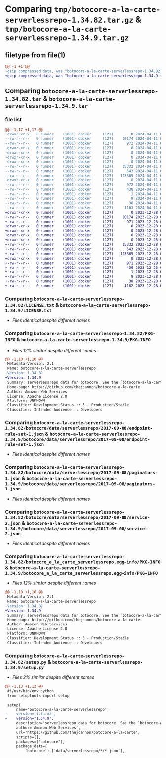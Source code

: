# Comparing `tmp/botocore-a-la-carte-serverlessrepo-1.34.82.tar.gz` & `tmp/botocore-a-la-carte-serverlessrepo-1.34.9.tar.gz`

## filetype from file(1)

```diff
@@ -1 +1 @@
-gzip compressed data, was "botocore-a-la-carte-serverlessrepo-1.34.82.tar", last modified: Thu Apr 11 01:01:08 2024, max compression
+gzip compressed data, was "botocore-a-la-carte-serverlessrepo-1.34.9.tar", last modified: Thu Dec 28 01:07:01 2023, max compression
```

## Comparing `botocore-a-la-carte-serverlessrepo-1.34.82.tar` & `botocore-a-la-carte-serverlessrepo-1.34.9.tar`

### file list

```diff
@@ -1,17 +1,17 @@
-drwxr-xr-x   0 runner    (1001) docker     (127)        0 2024-04-11 01:01:08.860897 botocore-a-la-carte-serverlessrepo-1.34.82/
--rw-r--r--   0 runner    (1001) docker     (127)    10174 2024-04-11 01:01:08.000000 botocore-a-la-carte-serverlessrepo-1.34.82/LICENSE.txt
--rw-r--r--   0 runner    (1001) docker     (127)      972 2024-04-11 01:01:08.860897 botocore-a-la-carte-serverlessrepo-1.34.82/PKG-INFO
-drwxr-xr-x   0 runner    (1001) docker     (127)        0 2024-04-11 01:01:08.860897 botocore-a-la-carte-serverlessrepo-1.34.82/botocore/
-drwxr-xr-x   0 runner    (1001) docker     (127)        0 2024-04-11 01:01:08.860897 botocore-a-la-carte-serverlessrepo-1.34.82/botocore/data/
-drwxr-xr-x   0 runner    (1001) docker     (127)        0 2024-04-11 01:01:08.860897 botocore-a-la-carte-serverlessrepo-1.34.82/botocore/data/serverlessrepo/
-drwxr-xr-x   0 runner    (1001) docker     (127)        0 2024-04-11 01:01:08.860897 botocore-a-la-carte-serverlessrepo-1.34.82/botocore/data/serverlessrepo/2017-09-08/
--rw-r--r--   0 runner    (1001) docker     (127)    15332 2024-04-11 01:00:33.000000 botocore-a-la-carte-serverlessrepo-1.34.82/botocore/data/serverlessrepo/2017-09-08/endpoint-rule-set-1.json
--rw-r--r--   0 runner    (1001) docker     (127)      543 2024-04-11 01:00:33.000000 botocore-a-la-carte-serverlessrepo-1.34.82/botocore/data/serverlessrepo/2017-09-08/paginators-1.json
--rw-r--r--   0 runner    (1001) docker     (127)   113865 2024-04-11 01:00:33.000000 botocore-a-la-carte-serverlessrepo-1.34.82/botocore/data/serverlessrepo/2017-09-08/service-2.json
-drwxr-xr-x   0 runner    (1001) docker     (127)        0 2024-04-11 01:01:08.860897 botocore-a-la-carte-serverlessrepo-1.34.82/botocore_a_la_carte_serverlessrepo.egg-info/
--rw-r--r--   0 runner    (1001) docker     (127)      972 2024-04-11 01:01:08.000000 botocore-a-la-carte-serverlessrepo-1.34.82/botocore_a_la_carte_serverlessrepo.egg-info/PKG-INFO
--rw-r--r--   0 runner    (1001) docker     (127)      430 2024-04-11 01:01:08.000000 botocore-a-la-carte-serverlessrepo-1.34.82/botocore_a_la_carte_serverlessrepo.egg-info/SOURCES.txt
--rw-r--r--   0 runner    (1001) docker     (127)        1 2024-04-11 01:01:08.000000 botocore-a-la-carte-serverlessrepo-1.34.82/botocore_a_la_carte_serverlessrepo.egg-info/dependency_links.txt
--rw-r--r--   0 runner    (1001) docker     (127)        9 2024-04-11 01:01:08.000000 botocore-a-la-carte-serverlessrepo-1.34.82/botocore_a_la_carte_serverlessrepo.egg-info/top_level.txt
--rw-r--r--   0 runner    (1001) docker     (127)       38 2024-04-11 01:01:08.860897 botocore-a-la-carte-serverlessrepo-1.34.82/setup.cfg
--rw-r--r--   0 runner    (1001) docker     (127)     1163 2024-04-11 01:01:08.000000 botocore-a-la-carte-serverlessrepo-1.34.82/setup.py
+drwxr-xr-x   0 runner    (1001) docker     (127)        0 2023-12-28 01:07:01.246433 botocore-a-la-carte-serverlessrepo-1.34.9/
+-rw-r--r--   0 runner    (1001) docker     (127)    10174 2023-12-28 01:07:01.000000 botocore-a-la-carte-serverlessrepo-1.34.9/LICENSE.txt
+-rw-r--r--   0 runner    (1001) docker     (127)      971 2023-12-28 01:07:01.246433 botocore-a-la-carte-serverlessrepo-1.34.9/PKG-INFO
+drwxr-xr-x   0 runner    (1001) docker     (127)        0 2023-12-28 01:07:01.246433 botocore-a-la-carte-serverlessrepo-1.34.9/botocore/
+drwxr-xr-x   0 runner    (1001) docker     (127)        0 2023-12-28 01:07:01.246433 botocore-a-la-carte-serverlessrepo-1.34.9/botocore/data/
+drwxr-xr-x   0 runner    (1001) docker     (127)        0 2023-12-28 01:07:01.246433 botocore-a-la-carte-serverlessrepo-1.34.9/botocore/data/serverlessrepo/
+drwxr-xr-x   0 runner    (1001) docker     (127)        0 2023-12-28 01:07:01.246433 botocore-a-la-carte-serverlessrepo-1.34.9/botocore/data/serverlessrepo/2017-09-08/
+-rw-r--r--   0 runner    (1001) docker     (127)    15332 2023-12-28 01:06:26.000000 botocore-a-la-carte-serverlessrepo-1.34.9/botocore/data/serverlessrepo/2017-09-08/endpoint-rule-set-1.json
+-rw-r--r--   0 runner    (1001) docker     (127)      543 2023-12-28 01:06:26.000000 botocore-a-la-carte-serverlessrepo-1.34.9/botocore/data/serverlessrepo/2017-09-08/paginators-1.json
+-rw-r--r--   0 runner    (1001) docker     (127)   113865 2023-12-28 01:06:26.000000 botocore-a-la-carte-serverlessrepo-1.34.9/botocore/data/serverlessrepo/2017-09-08/service-2.json
+drwxr-xr-x   0 runner    (1001) docker     (127)        0 2023-12-28 01:07:01.246433 botocore-a-la-carte-serverlessrepo-1.34.9/botocore_a_la_carte_serverlessrepo.egg-info/
+-rw-r--r--   0 runner    (1001) docker     (127)      971 2023-12-28 01:07:01.000000 botocore-a-la-carte-serverlessrepo-1.34.9/botocore_a_la_carte_serverlessrepo.egg-info/PKG-INFO
+-rw-r--r--   0 runner    (1001) docker     (127)      430 2023-12-28 01:07:01.000000 botocore-a-la-carte-serverlessrepo-1.34.9/botocore_a_la_carte_serverlessrepo.egg-info/SOURCES.txt
+-rw-r--r--   0 runner    (1001) docker     (127)        1 2023-12-28 01:07:01.000000 botocore-a-la-carte-serverlessrepo-1.34.9/botocore_a_la_carte_serverlessrepo.egg-info/dependency_links.txt
+-rw-r--r--   0 runner    (1001) docker     (127)        9 2023-12-28 01:07:01.000000 botocore-a-la-carte-serverlessrepo-1.34.9/botocore_a_la_carte_serverlessrepo.egg-info/top_level.txt
+-rw-r--r--   0 runner    (1001) docker     (127)       38 2023-12-28 01:07:01.246433 botocore-a-la-carte-serverlessrepo-1.34.9/setup.cfg
+-rw-r--r--   0 runner    (1001) docker     (127)     1162 2023-12-28 01:07:01.000000 botocore-a-la-carte-serverlessrepo-1.34.9/setup.py
```

### Comparing `botocore-a-la-carte-serverlessrepo-1.34.82/LICENSE.txt` & `botocore-a-la-carte-serverlessrepo-1.34.9/LICENSE.txt`

 * *Files identical despite different names*

### Comparing `botocore-a-la-carte-serverlessrepo-1.34.82/PKG-INFO` & `botocore-a-la-carte-serverlessrepo-1.34.9/PKG-INFO`

 * *Files 12% similar despite different names*

```diff
@@ -1,10 +1,10 @@
 Metadata-Version: 2.1
 Name: botocore-a-la-carte-serverlessrepo
-Version: 1.34.82
+Version: 1.34.9
 Summary: serverlessrepo data for botocore. See the `botocore-a-la-carte` package for more info.
 Home-page: https://github.com/thejcannon/botocore-a-la-carte
 Author: Amazon Web Services
 License: Apache License 2.0
 Platform: UNKNOWN
 Classifier: Development Status :: 5 - Production/Stable
 Classifier: Intended Audience :: Developers
```

### Comparing `botocore-a-la-carte-serverlessrepo-1.34.82/botocore/data/serverlessrepo/2017-09-08/endpoint-rule-set-1.json` & `botocore-a-la-carte-serverlessrepo-1.34.9/botocore/data/serverlessrepo/2017-09-08/endpoint-rule-set-1.json`

 * *Files identical despite different names*

### Comparing `botocore-a-la-carte-serverlessrepo-1.34.82/botocore/data/serverlessrepo/2017-09-08/paginators-1.json` & `botocore-a-la-carte-serverlessrepo-1.34.9/botocore/data/serverlessrepo/2017-09-08/paginators-1.json`

 * *Files identical despite different names*

### Comparing `botocore-a-la-carte-serverlessrepo-1.34.82/botocore/data/serverlessrepo/2017-09-08/service-2.json` & `botocore-a-la-carte-serverlessrepo-1.34.9/botocore/data/serverlessrepo/2017-09-08/service-2.json`

 * *Files identical despite different names*

### Comparing `botocore-a-la-carte-serverlessrepo-1.34.82/botocore_a_la_carte_serverlessrepo.egg-info/PKG-INFO` & `botocore-a-la-carte-serverlessrepo-1.34.9/botocore_a_la_carte_serverlessrepo.egg-info/PKG-INFO`

 * *Files 12% similar despite different names*

```diff
@@ -1,10 +1,10 @@
 Metadata-Version: 2.1
 Name: botocore-a-la-carte-serverlessrepo
-Version: 1.34.82
+Version: 1.34.9
 Summary: serverlessrepo data for botocore. See the `botocore-a-la-carte` package for more info.
 Home-page: https://github.com/thejcannon/botocore-a-la-carte
 Author: Amazon Web Services
 License: Apache License 2.0
 Platform: UNKNOWN
 Classifier: Development Status :: 5 - Production/Stable
 Classifier: Intended Audience :: Developers
```

### Comparing `botocore-a-la-carte-serverlessrepo-1.34.82/setup.py` & `botocore-a-la-carte-serverlessrepo-1.34.9/setup.py`

 * *Files 2% similar despite different names*

```diff
@@ -1,13 +1,13 @@
 #!/usr/bin/env python
 from setuptools import setup
 
 setup(
     name='botocore-a-la-carte-serverlessrepo',
-    version="1.34.82",
+    version="1.34.9",
     description='serverlessrepo data for botocore. See the `botocore-a-la-carte` package for more info.',
     author='Amazon Web Services',
     url='https://github.com/thejcannon/botocore-a-la-carte',
     scripts=[],
     packages=["botocore"],
     package_data={
         'botocore': ['data/serverlessrepo/*/*.json'],
```

